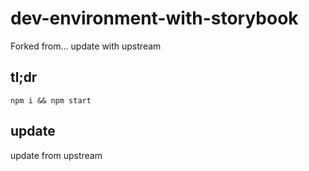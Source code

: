 # dev-environment-with-storybook
Forked from... update with upstream
## tl;dr
`npm i && npm start`
## update
update from upstream

